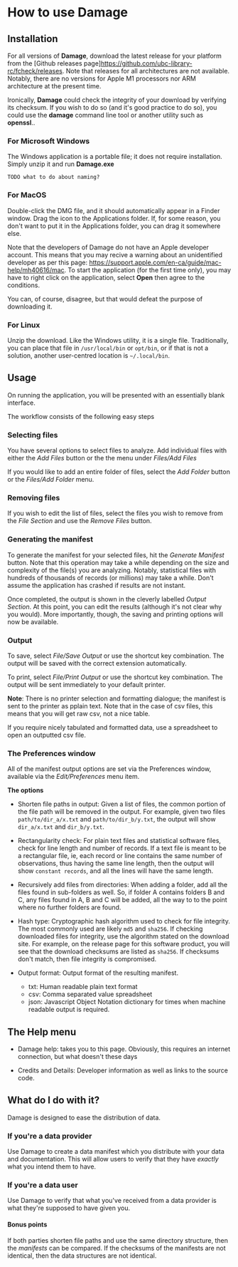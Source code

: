 # How to use Damage

## Installation

For all versions of **Damage**, download the latest release for your platform from the [Github releases page]<https://github.com/ubc-library-rc/fcheck/releases>. Note that releases for all architectures are not available. Notably, there are no versions for Apple M1 processors nor ARM architecture at the present time.

Ironically, **Damage** could check the integrity of your download by verifying its checksum. If you wish to do so (and it's good practice to do so), you could use the **damage** command line tool or another utility such as **openssl**..

### For Microsoft Windows

The Windows application is a portable file; it does not require installation. Simply unzip it and run **Damage.exe**

`TODO what to do about naming?`

### For MacOS

Double-click the DMG file, and it should automatically appear in a Finder window. Drag the icon to the Applications folder. If, for some reason, you don't want to put it in the Applications folder, you can drag it somewhere else.

Note that the developers of Damage do not have an Apple developer account. This means that you may recive a warning about an unidentified developer as per this page: <https://support.apple.com/en-ca/guide/mac-help/mh40616/mac>. To start the application (for the first time only), you may have to right click on the application, select **Open** then agree to the conditions.

You can, of course, disagree, but that would defeat the purpose of downloading it.

### For Linux

Unzip the download. Like the Windows utility, it is a single file. Traditionally, you can place that file in `/usr/local/bin` or `opt/bin`, or if that is not a solution, another user-centred location is `~/.local/bin`.

## Usage

On running the application, you will be presented with an essentially blank interface.

The workflow consists of the following easy steps

### Selecting files

You have several options to select files to analyze. Add individual files with either the *Add Files* button or the the menu under *Files/Add Files*

If you would like to add an entire folder of files, select the *Add Folder* button or the *Files/Add Folder* menu.

### Removing files

If you wish to edit the list of files, select the files you wish to remove from the *File Section* and use the *Remove Files* button.

### Generating the manifest

To generate the manifest for your selected files, hit the *Generate Manifest* button. Note that this operation may take a while depending on the size and complexity of the file(s) you are analyzing. Notably, statistical files with hundreds of thousands of records (or millions) may take a while. Don't assume the application has crashed if results are not instant.

Once completed, the output is shown in the cleverly labelled *Output Section*. At this point, you can edit the results (although it's not clear why you would). More importantly, though, the saving and printing options will now be available.

### Output

To save, select *File/Save Output* or use the shortcut key combination. The output will be saved with the correct extension automatically.

To print, select *File/Print Output* or use the shortcut key combination. The output will be sent immediately to your default printer. 

**Note**: There is no printer selection and formatting dialogue; the manifest is sent to the printer as pplain text. Note that in the case of csv files, this means that you will get raw csv, not a nice table.

If you require nicely tabulated and formatted data, use a spreadsheet to open an outputted csv file.

### The Preferences window

All of the manifest output options are set via the Preferences window, available via the *Edit/Preferences* menu item.

**The options**

* Shorten file paths in output: Given a list of files, the common portion of the file path will be removed in the output. For example, given two files `path/to/dir_a/x.txt` and `path/to/dir_b/y.txt`, the output will show `dir_a/x.txt` and `dir_b/y.txt`.

* Rectangularity check: For plain text files and statistical software files, check for line length and number of records. If a text file is meant to be a rectangular file, ie, each record or line contains the same number of observations, thus having the same line length, then the output will show `constant records`, and all the lines will have the same length.

* Recursively add files from directories: When adding a folder, add all the files found in sub-folders as well. So, if folder A contains folders B and C, any files found in A, B and C will be added, all the way to to the point where no further folders are found.

* Hash type: Cryptographic hash algorithm used to check for file integrity. The most commonly used are likely `md5` and `sha256`. If checking downloaded files for integrity, use the algorithm stated on the download site. For example, on the release page for this software product, you will see that the download checksums are listed as `sha256`. If checksums don't match, then file integrity is compromised.

* Output format: Output format of the resulting manifest.
	* txt: Human readable plain text format
	* csv: Comma separated value spreadsheet
	* json: Javascript Object Notation dictionary for times when machine readable output is required.

## The Help menu

* Damage help: takes you to this page. Obviously, this requires an internet connection, but what doesn't these days

* Credits and Details: Developer information as well as links to the source code.

## What do I do with it?

Damage is designed to ease the distribution of data.

### If you're a data provider

Use Damage to create a data manifest which you distribute with your data and documentation. This will allow users to verify that they have *exactly* what you intend them to have.

### If you're a data user

Use Damage to verify that what you've received from a data provider is what they're supposed to have given you.

#### Bonus points

If both parties shorten file paths and use the same directory structure, then the *manifests* can be compared. If the checksums of the manifests are not identical, then the data structures are not identical.




